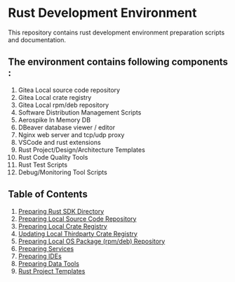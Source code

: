 # Rust Development Environment
This repository contains rust development environment preparation scripts and documentation.

## The environment contains following components :

1. Gitea Local source code repository
2. Gitea Local crate registry
3. Gitea Local rpm/deb repository
4. Software Distribution Management Scripts
5. Aerospike In Memory DB
6. DBeaver database viewer / editor
7. Nginx web server and tcp/udp proxy
8. VSCode and rust extensions
9. Rust Project/Design/Architecture Templates
10. Rust Code Quality Tools
11. Rust Test Scripts
12. Debug/Monitoring Tool Scripts
     

## Table of Contents

1. [Preparing Rust SDK Directory](doc/01.preparing-rust-sdk-directory/)
2. [Preparing Local Source Code Repository](doc/02.preparing-local-source-code-repository/)  
3. [Preparing Local Crate Registry](doc/03.preparing-local-crate-repository/)
4. [Updating Local Thirdparty Crate Registry](doc/04.updating-local-thirdparty-crate-registry/)
5. [Preparing Local OS Package (rpm/deb) Repository](doc/05.preparing-local-package-repository/)
6. [Preparing Services](doc/06.preparing-services)
7. [Preparing IDEs](doc/07.preparing-ides)
8. [Preparing Data Tools](doc/08.preparing-data-tools)
9. [Rust Project Templates](doc/09-rust-project-templates)



